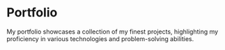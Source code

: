 # Portfolio
My portfolio showcases a collection of my finest projects, highlighting my proficiency in various technologies and problem-solving abilities.
